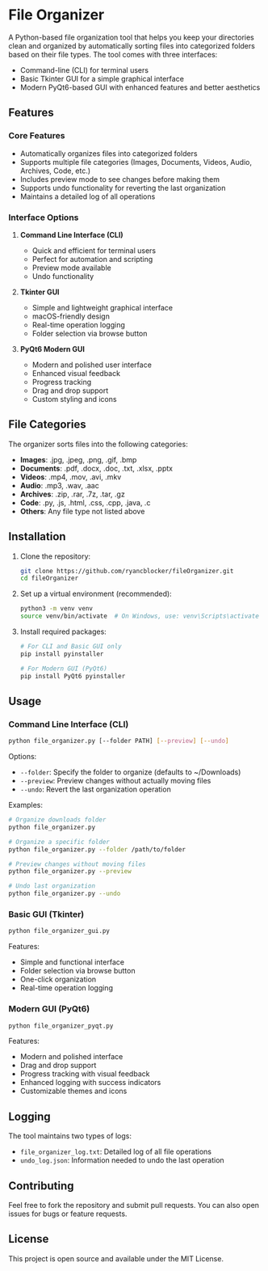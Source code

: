 # File Organizer

A Python-based file organization tool that helps you keep your directories clean and organized by automatically sorting files into categorized folders based on their file types. The tool comes with three interfaces:
- Command-line (CLI) for terminal users
- Basic Tkinter GUI for a simple graphical interface
- Modern PyQt6-based GUI with enhanced features and better aesthetics

## Features

### Core Features
- Automatically organizes files into categorized folders
- Supports multiple file categories (Images, Documents, Videos, Audio, Archives, Code, etc.)
- Includes preview mode to see changes before making them
- Supports undo functionality for reverting the last organization
- Maintains a detailed log of all operations

### Interface Options
1. **Command Line Interface (CLI)**
   - Quick and efficient for terminal users
   - Perfect for automation and scripting
   - Preview mode available
   - Undo functionality

2. **Tkinter GUI**
   - Simple and lightweight graphical interface
   - macOS-friendly design
   - Real-time operation logging
   - Folder selection via browse button

3. **PyQt6 Modern GUI**
   - Modern and polished user interface
   - Enhanced visual feedback
   - Progress tracking
   - Drag and drop support
   - Custom styling and icons

## File Categories

The organizer sorts files into the following categories:
- **Images**: .jpg, .jpeg, .png, .gif, .bmp
- **Documents**: .pdf, .docx, .doc, .txt, .xlsx, .pptx
- **Videos**: .mp4, .mov, .avi, .mkv
- **Audio**: .mp3, .wav, .aac
- **Archives**: .zip, .rar, .7z, .tar, .gz
- **Code**: .py, .js, .html, .css, .cpp, .java, .c
- **Others**: Any file type not listed above

## Installation

1. Clone the repository:
   ```bash
   git clone https://github.com/ryancblocker/fileOrganizer.git
   cd fileOrganizer
   ```

2. Set up a virtual environment (recommended):
   ```bash
   python3 -m venv venv
   source venv/bin/activate  # On Windows, use: venv\Scripts\activate
   ```

3. Install required packages:
   ```bash
   # For CLI and Basic GUI only
   pip install pyinstaller

   # For Modern GUI (PyQt6)
   pip install PyQt6 pyinstaller
   ```

## Usage

### Command Line Interface (CLI)
```bash
python file_organizer.py [--folder PATH] [--preview] [--undo]
```

Options:
- `--folder`: Specify the folder to organize (defaults to ~/Downloads)
- `--preview`: Preview changes without actually moving files
- `--undo`: Revert the last organization operation

Examples:
```bash
# Organize downloads folder
python file_organizer.py

# Organize a specific folder
python file_organizer.py --folder /path/to/folder

# Preview changes without moving files
python file_organizer.py --preview

# Undo last organization
python file_organizer.py --undo
```

### Basic GUI (Tkinter)
```bash
python file_organizer_gui.py
```

Features:
- Simple and functional interface
- Folder selection via browse button
- One-click organization
- Real-time operation logging

### Modern GUI (PyQt6)
```bash
python file_organizer_pyqt.py
```

Features:
- Modern and polished interface
- Drag and drop support
- Progress tracking with visual feedback
- Enhanced logging with success indicators
- Customizable themes and icons

## Logging

The tool maintains two types of logs:
- `file_organizer_log.txt`: Detailed log of all file operations
- `undo_log.json`: Information needed to undo the last operation

## Contributing

Feel free to fork the repository and submit pull requests. You can also open issues for bugs or feature requests.

## License

This project is open source and available under the MIT License.
